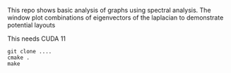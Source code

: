 
This repo shows basic analysis of graphs using spectral analysis.
The window plot combinations of eigenvectors of the laplacian to demonstrate potential layouts

This needs CUDA 11

```
git clone ....
cmake .
make
```
